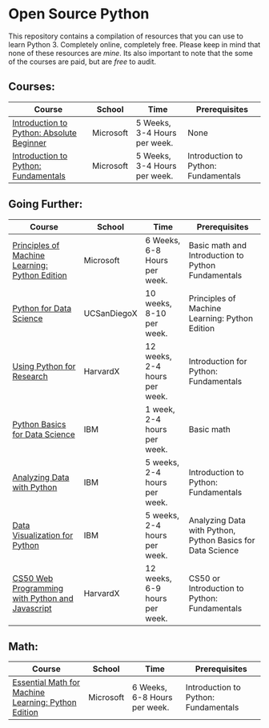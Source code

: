 ﻿# Open Source Python
This repository contains a compilation of resources that you can use to learn Python 3. Completely online, completely free. Please keep in mind that none of these resources are *mine*. Its also important to note that the some of the courses are paid, but are *free* to audit. 

## Courses:
| Course | School | Time | Prerequisites |
| ------ | ------ | ------ | ------ |
| [Introduction to Python: Absolute Beginner](https://www.edx.org/course/introduction-to-python-absolute-beginner-4%5D%28https://www.edx.org/course/introduction-to-python-absolute-beginner-4%29)| Microsoft| 5 Weeks, 3-4 Hours per week.| None |
| [Introduction to Python: Fundamentals](https://www.edx.org/course/introduction-to-python-fundamentals-4) | Microsoft| 5 Weeks, 3-4 Hours per week. | Introduction to Python: Fundamentals |


## Going Further:
| Course | School | Time | Prerequisites |
| ------ | ------ | ------ | ------ |
| [Principles of Machine Learning: Python Edition](https://www.edx.org/course/principles-of-machine-learning-python-edition-3) | Microsoft| 6 Weeks, 6-8 Hours per week. | Basic math and Introduction to Python Fundamentals  |
| [Python for Data Science](https://www.edx.org/course/python-for-data-science-3)| UCSanDiegoX | 10 weeks, 8-10 per week.| Principles of Machine Learning: Python Edition|
| [Using Python for Research](edx.org/course/using-python-for-research-2) | HarvardX| 12 weeks, 2-4 hours per week. | Introduction for Python: Fundamentals |
| [Python Basics for Data Science](https://www.edx.org/course/python-basics-for-data-science-2) | IBM| 1 week, 2-4 hours per week. | Basic math|
| [Analyzing Data with Python](https://www.edx.org/course/data-analysis-with-python) | IBM | 5 weeks, 2-4 hours per week. | Introduction to Python: Fundamentals |
| [Data Visualization for Python](https://www.edx.org/course/data-visualization-with-python) | IBM | 5 weeks, 2-4 hours per week. | Analyzing Data with Python, Python Basics for Data Science |
| [CS50 Web Programming with Python and Javascript](https://www.edx.org/course/cs50s-web-programming-with-python-and-javascript)| HarvardX |12 weeks, 6-9 hours per week. | CS50 or Introduction to Python: Fundamentals|

## Math:
| Course | School | Time | Prerequisites |
| ------ | ------ | ------ | ------ |
| [Essential Math for Machine Learning: Python Edition](https://www.edx.org/course/essential-math-for-machine-learning-python-edition-3)| Microsoft| 6 Weeks, 6-8 Hours per week.| Introduction to Python: Fundamentals |

